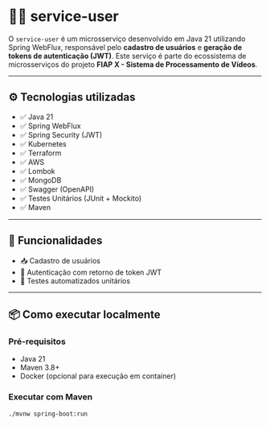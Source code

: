 # 🧑‍💻 service-user

O `service-user` é um microsserviço desenvolvido em Java 21 utilizando Spring WebFlux, responsável pelo **cadastro de usuários** e **geração de tokens de autenticação (JWT)**. Este serviço é parte do ecossistema de microsserviços do projeto **FIAP X - Sistema de Processamento de Vídeos**.

---

## ⚙️ Tecnologias utilizadas

- ✅ Java 21
- ✅ Spring WebFlux
- ✅ Spring Security (JWT)
- ✅ Kubernetes
- ✅ Terraform
- ✅ AWS
- ✅ Lombok
- ✅ MongoDB
- ✅ Swagger (OpenAPI)
- ✅ Testes Unitários (JUnit + Mockito)
- ✅ Maven

---

## 🚀 Funcionalidades

- 📥 Cadastro de usuários
- 🔐 Autenticação com retorno de token JWT
- 🧪 Testes automatizados unitários

---

## 📦 Como executar localmente

### Pré-requisitos

- Java 21
- Maven 3.8+
- Docker (opcional para execução em container)

### Executar com Maven

```bash
./mvnw spring-boot:run
